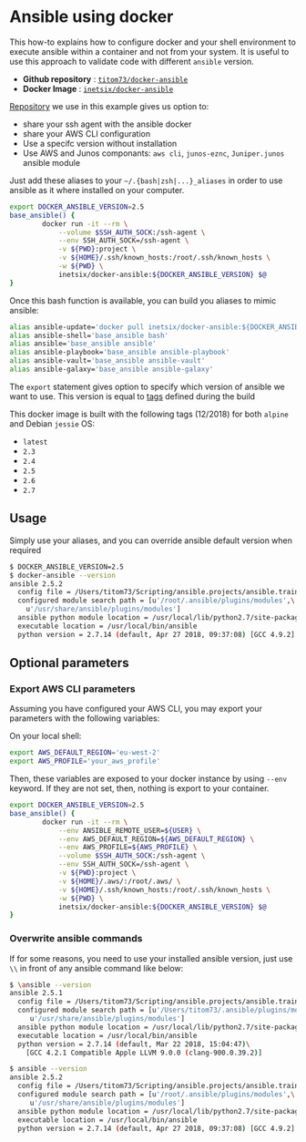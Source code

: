 # Ansible using docker

This how-to explains how to configure docker and your shell environment to execute ansible within a container and not from your system. It is useful to use this approach to validate code with different `ansible` version.

- __Github repository__ : [`titom73/docker-ansible`](https://github.com/titom73/docker-ansible)
- __Docker Image__ : [`inetsix/docker-ansible`](https://cloud.docker.com/u/inetsix/repository/docker/inetsix/docker-ansible)


[Repository](https://cloud.docker.com/u/inetsix/repository/docker/inetsix/docker-ansible) we use in this example gives us option to:

* share your ssh agent with the ansible docker
* share your AWS CLI configuration
* Use a specifc version without installation
* Use AWS and Junos componants: `aws cli`, `junos-eznc`, `Juniper.junos` ansible module

Just add these aliases to your `~/.{bash|zsh|...}_aliases` in order to use ansible as it where installed on your computer.

```bash
export DOCKER_ANSIBLE_VERSION=2.5
base_ansible() {
        docker run -it --rm \
            --volume $SSH_AUTH_SOCK:/ssh-agent \
            --env SSH_AUTH_SOCK=/ssh-agent \
            -v ${PWD}:project \
            -v ${HOME}/.ssh/known_hosts:/root/.ssh/known_hosts \
            -w ${PWD} \
            inetsix/docker-ansible:${DOCKER_ANSIBLE_VERSION} $@
}
```

Once this bash function is available, you can build you aliases to mimic ansible:

```bash
alias ansible-update='docker pull inetsix/docker-ansible:${DOCKER_ANSIBLE_VERSION}'
alias ansible-shell='base_ansible bash'
alias ansible='base_ansible ansible'
alias ansible-playbook='base_ansible ansible-playbook'
alias ansible-vault='base_ansible ansible-vault'
alias ansible-galaxy='base_ansible ansible-galaxy'
```

The `export` statement gives option to specify which version of ansible we want to use. This version is equal to [tags](https://cloud.docker.com/u/inetsix/repository/docker/inetsix/docker-ansible/tags) defined during the build

This docker image is built with the following tags (12/2018) for both `alpine` and Debian `jessie` OS:

- `latest`
- `2.3`
- `2.4`
- `2.5`
- `2.6`
- `2.7`

## Usage

Simply use your aliases, and you can override ansible default version when required

```bash
$ DOCKER_ANSIBLE_VERSION=2.5 
$ docker-ansible --version 
ansible 2.5.2
  config file = /Users/titom73/Scripting/ansible.projects/ansible.training.phase2/ansible.cfg
  configured module search path = [u'/root/.ansible/plugins/modules',\
    u'/usr/share/ansible/plugins/modules']
  ansible python module location = /usr/local/lib/python2.7/site-packages/ansible
  executable location = /usr/local/bin/ansible
  python version = 2.7.14 (default, Apr 27 2018, 09:37:08) [GCC 4.9.2]
```

## Optional parameters

### Export AWS CLI parameters

Assuming you have configured your AWS CLI, you may export your parameters with the following variables:

On your local shell:

```bash
export AWS_DEFAULT_REGION='eu-west-2'
export AWS_PROFILE='your_aws_profile'
```

Then, these variables are exposed to your docker instance by using `--env` keyword. If they are not set, then, nothing is export to your container.

```bash
export DOCKER_ANSIBLE_VERSION=2.5
base_ansible() {
        docker run -it --rm \
            --env ANSIBLE_REMOTE_USER=${USER} \
            --env AWS_DEFAULT_REGION=${AWS_DEFAULT_REGION} \
            --env AWS_PROFILE=${AWS_PROFILE} \
            --volume $SSH_AUTH_SOCK:/ssh-agent \
            --env SSH_AUTH_SOCK=/ssh-agent \
            -v ${PWD}:project \
            -v ${HOME}/.aws/:/root/.aws/ \
            -v ${HOME}/.ssh/known_hosts:/root/.ssh/known_hosts \
            -w ${PWD} \
            inetsix/docker-ansible:${DOCKER_ANSIBLE_VERSION} $@
}
```

### Overwrite ansible commands 
If for some reasons, you need to use your installed ansible version, just use `\\` in front of any ansible command like below:

```bash
$ \ansible --version
ansible 2.5.1
  config file = /Users/titom73/Scripting/ansible.projects/ansible.training.phase2/ansible.cfg
  configured module search path = [u'/Users/titom73/.ansible/plugins/modules',\
     u'/usr/share/ansible/plugins/modules']
  ansible python module location = /usr/local/lib/python2.7/site-packages/ansible
  executable location = /usr/local/bin/ansible
  python version = 2.7.14 (default, Mar 22 2018, 15:04:47)\
    [GCC 4.2.1 Compatible Apple LLVM 9.0.0 (clang-900.0.39.2)]

$ ansible --version
ansible 2.5.2
  config file = /Users/titom73/Scripting/ansible.projects/ansible.training.phase2/ansible.cfg
  configured module search path = [u'/root/.ansible/plugins/modules',\
     u'/usr/share/ansible/plugins/modules']
  ansible python module location = /usr/local/lib/python2.7/site-packages/ansible
  executable location = /usr/local/bin/ansible
  python version = 2.7.14 (default, Apr 27 2018, 09:37:08) [GCC 4.9.2]
```